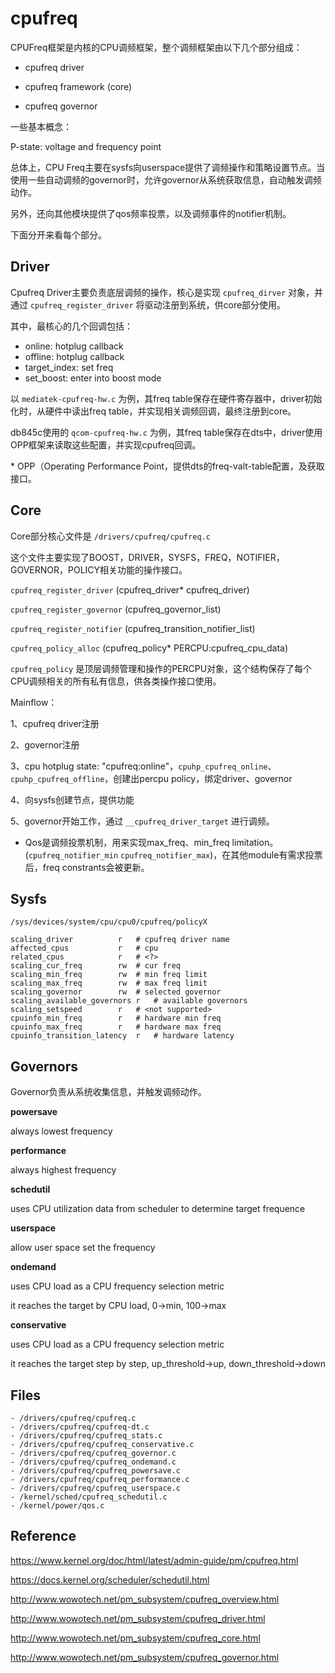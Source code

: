 # cpufreq

CPUFreq框架是内核的CPU调频框架，整个调频框架由以下几个部分组成：

- cpufreq driver

- cpufreq framework (core)

- cpufreq governor

一些基本概念：

P-state: voltage and frequency point

总体上，CPU Freq主要在sysfs向userspace提供了调频操作和策略设置节点。当使用一些自动调频的governor时，允许governor从系统获取信息，自动触发调频动作。

另外，还向其他模块提供了qos频率投票，以及调频事件的notifier机制。

下面分开来看每个部分。

## Driver

Cpufreq Driver主要负责底层调频的操作，核心是实现 `cpufreq_dirver` 对象，并通过 `cpufreq_register_driver` 将驱动注册到系统，供core部分使用。

其中，最核心的几个回调包括：

- online: hotplug callback
- offline: hotplug callback
- target_index: set freq
- set_boost: enter into boost mode

以 `mediatek-cpufreq-hw.c` 为例，其freq table保存在硬件寄存器中，driver初始化时，从硬件中读出freq table，并实现相关调频回调，最终注册到core。

db845c使用的 `qcom-cpufreq-hw.c` 为例，其freq table保存在dts中，driver使用OPP框架来读取这些配置，并实现cpufreq回调。

\* OPP（Operating Performance Point，提供dts的freq-valt-table配置，及获取接口。

## Core

Core部分核心文件是 `/drivers/cpufreq/cpufreq.c`

这个文件主要实现了BOOST，DRIVER，SYSFS，FREQ，NOTIFIER，GOVERNOR，POLICY相关功能的操作接口。

`cpufreq_register_driver` (cpufreq_driver* cpufreq_driver)

`cpufreq_register_governor` (cpufreq_governor_list)

`cpufreq_register_notifier` (cpufreq_transition_notifier_list)

`cpufreq_policy_alloc` (cpufreq_policy* PERCPU:cpufreq_cpu_data)

`cpufreq_policy` 是顶层调频管理和操作的PERCPU对象，这个结构保存了每个CPU调频相关的所有私有信息，供各类操作接口使用。

Mainflow：

1、cpufreq driver注册

2、governor注册

3、cpu hotplug state: "cpufreq:online"，`cpuhp_cpufreq_online`、`cpuhp_cpufreq_offline`，创建出percpu policy，绑定driver、governor

4、向sysfs创建节点，提供功能

5、governor开始工作，通过 `__cpufreq_driver_target` 进行调频。

* Qos是调频投票机制，用来实现max_freq、min_freq limitation。(`cpufreq_notifier_min` `cpufreq_notifier_max`)，在其他module有需求投票后，freq constrants会被更新。

## Sysfs

`/sys/devices/system/cpu/cpu0/cpufreq/policyX`

```
scaling_driver			r	# cpufreq driver name
affected_cpus			r	# cpu
related_cpus			r	# <?>
scaling_cur_freq		rw	# cur freq
scaling_min_freq		rw	# min freq limit
scaling_max_freq		rw	# max freq limit
scaling_governor		rw	# selected governor
scaling_available_governors	r	# available governors
scaling_setspeed		r	# <not supported>
cpuinfo_min_freq		r	# hardware min freq
cpuinfo_max_freq		r	# hardware max freq
cpuinfo_transition_latency	r	# hardware latency
```

## Governors

Governor负责从系统收集信息，并触发调频动作。

**powersave**

always lowest frequency

**performance**

always highest frequency

**schedutil**

uses CPU utilization data from scheduler to determine target frequence

**userspace**

allow user space set the frequency

**ondemand**

uses CPU load as a CPU frequency selection metric

it reaches the target by CPU load, 0->min, 100->max

**conservative**

uses CPU load as a CPU frequency selection metric

it reaches the target step by step, up_threshold->up, down_threshold->down

## Files

```
- /drivers/cpufreq/cpufreq.c
- /drivers/cpufreq/cpufreq-dt.c
- /drivers/cpufreq/cpufreq_stats.c
- /drivers/cpufreq/cpufreq_conservative.c
- /drivers/cpufreq/cpufreq_governor.c
- /drivers/cpufreq/cpufreq_ondemand.c
- /drivers/cpufreq/cpufreq_powersave.c
- /drivers/cpufreq/cpufreq_performance.c
- /drivers/cpufreq/cpufreq_userspace.c
- /kernel/sched/cpufreq_schedutil.c
- /kernel/power/qos.c
```

## Reference

<https://www.kernel.org/doc/html/latest/admin-guide/pm/cpufreq.html>

<https://docs.kernel.org/scheduler/schedutil.html>

<http://www.wowotech.net/pm_subsystem/cpufreq_overview.html>

<http://www.wowotech.net/pm_subsystem/cpufreq_driver.html>

<http://www.wowotech.net/pm_subsystem/cpufreq_core.html>

<http://www.wowotech.net/pm_subsystem/cpufreq_governor.html>